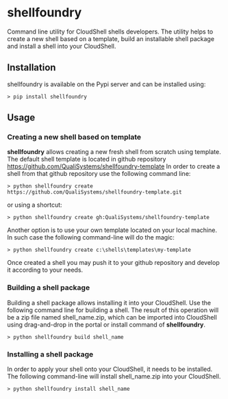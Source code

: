 # shellfoundry
Command line utility for CloudShell shells developers. The utility helps to create a new shell based on a template,
build an installable shell package and install a shell into your CloudShell.

## Installation

shellfoundry is available on the Pypi server and can be installed using:

```batch
> pip install shellfoundry
```

## Usage

### Creating a new shell based on template
**shellfoundry** allows creating a new fresh shell from scratch using template. The default shell template is located
in github repository  https://github.com/QualiSystems/shellfoundry-template
In order to create a shell from that github repository use the following command line:

```batch
> python shellfoundry create https://github.com/QualiSystems/shellfoundry-template.git
```
or using a shortcut:
```batch
> python shellfoundry create gh:QualiSystems/shellfoundry-template
```

Another option is to use your own template located on your local machine. In such case the following command-line
will do the magic:
```batch
> python shellfoundry create c:\shells\templates\my-template
```

Once created a shell you may push it to your github repository and develop it according to your needs.

### Building a shell package
Building a shell package allows installing it into your CloudShell. Use the following command line for building a shell.
The result of this operation will be a zip file named shell_name.zip, which can be imported into CloudShell using
drag-and-drop in the portal or install command of **shellfoundry**.

```batch
> python shellfoundry build shell_name
```

### Installing a shell package
In order to apply your shell onto your CloudShell, it needs to be installed. The following command-line will install
shell_name.zip into your CloudShell.

```batch
> python shellfoundry install shell_name
```

